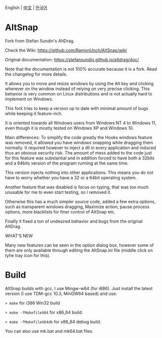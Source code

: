 English | [中文](./README_zh-CN.md) | [한국어](./README_ko-KR.md)
# AltSnap
Fork from Stefan Sundin's AltDrag.

Check the Wiki: https://github.com/RamonUnch/AltSnap/wiki

Original documentation: https://stefansundin.github.io/altdrag/doc/

Note that the documentation is not 100% accurate because it is a fork.
Read the changelog for more details.

It allows you to move and resize windows by using the Alt key and clicking wherever on the window instead of relying on very precise clicking.
This behavior is very common on Linux distributions and is not actually hard to implement on Windows.

This fork tries to keep a version up to date with minimal amount of bugs while keeping it feature-rich.

It is oriented towards all Windows users from Windows NT 4 to Windows 11, even though it is mostly tested on Windows XP and Windows 10.

Main differences:
To simplify the code greatly the Hooks windows feature was removed, it allowed you have windows snapping while dragging them normally. It required however to inject a dll in every application and induced thus an obvious security risk. The amount of mess added to the code just for this feature was substantial and in addition forced to have both a 32bits and a 64bits version of the program running at the same time.

This version injects nothing into other applications. This means you do not have to worry whether you have a 32 or a 64bit operating system.

Another feature that was disabled is focus on typing, that was too much unusable for me to even start testing, so I removed it.

Otherwise this has a much simpler source code, added a few extra options, such as transparent windows dragging, Maximize action, pause process options, more blacklists for finer control of AltSnap etc. 

Finally it fixed a ton of undesired behavior and bugs from the original AltDrag.

WHAT'S NEW

Many new features can be seen in the option dialog box, however some of them are only available through editing the AltSnap.ini file (middle click on tyhe tray icon for this).

# Build
AltSnap builds with gcc, I use Mingw-w64 (for i686).
Just install the latest version (I use TDM-gcc 10.3, MinGW64 based) and use:

`> make` for i386 Win32 build

`> make -fMakefileX64` for x86_64 build.

`> make -fMakefileX64db` for x86_64 debug build.

You can also use mk.bat and mk64.bat files.
